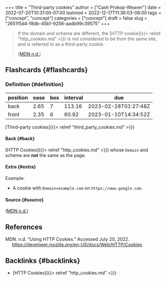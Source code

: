 +++
title = "Third-party cookies"
author = ["Cash Prokop-Weaver"]
date = 2022-07-20T10:31:00-07:00
lastmod = 2022-12-17T11:36:03-08:00
tags = ["concept", "concept"]
categories = ["concept"]
draft = false
slug = "2651f5d4-f8db-45b1-9256-aadb99c39575"
+++

> If the domain and scheme are different, the [HTTP cookie]({{< relref "http_cookies.md" >}}) is not considered to be from the same site, and is referred to as a third-party cookie.
>
> (<a href="#citeproc_bib_item_1">MDN n.d.</a>)


## Flashcards {#flashcards}


### Definition {#definition}

| position | ease | box | interval | due                  |
|----------|------|-----|----------|----------------------|
| back     | 2.65 | 7   | 113.16   | 2023-02-28T01:27:48Z |
| front    | 2.35 | 6   | 60.92    | 2023-01-10T14:34:52Z |

[Third-party cookies]({{< relref "third_party_cookies.md" >}})


#### Back {#back}

[HTTP Cookies]({{< relref "http_cookies.md" >}}) whose `Domain` and scheme are **not** the same as the page.


#### Extra {#extra}

Example:

-   A cookie with `Domain=example.com` on `https://www.google.com`.


#### Source {#source}

(<a href="#citeproc_bib_item_1">MDN n.d.</a>)

## References

<style>.csl-entry{text-indent: -1.5em; margin-left: 1.5em;}</style><div class="csl-bib-body">
  <div class="csl-entry"><a id="citeproc_bib_item_1"></a>MDN. n.d. “Using HTTP Cookies.” Accessed July 20, 2022. <a href="https://developer.mozilla.org/en-US/docs/Web/HTTP/Cookies">https://developer.mozilla.org/en-US/docs/Web/HTTP/Cookies</a>.</div>
</div>


## Backlinks {#backlinks}

-   [HTTP Cookies]({{< relref "http_cookies.md" >}})
